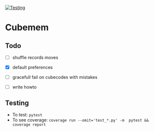 [![Testing](https://github.com/adamurban98/cubemem/actions/workflows/test.yml/badge.svg)](https://github.com/adamurban98/cubemem/actions/workflows/test.yml)

# Cubemem

## Todo
- [ ] shuffle records moves
- [x] default preferences
- [ ] gracefull fail on cubecodes with mistakes
- [ ] write howto


## Testing
- To test: `pytest`
- To see coverage: `coverage run --omit='test_*.py' -m  pytest && coverage report`